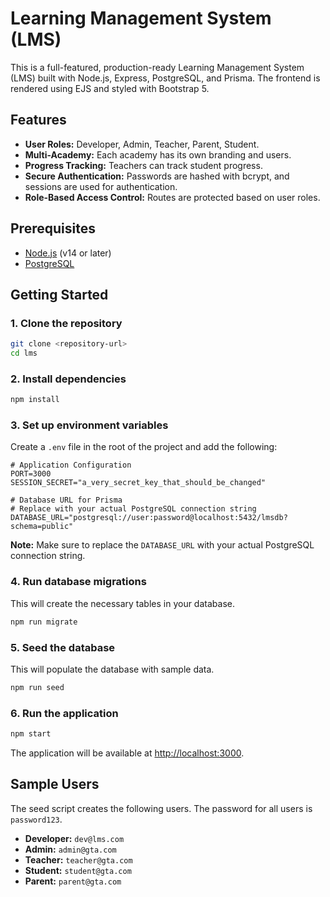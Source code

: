 
# Learning Management System (LMS)

This is a full-featured, production-ready Learning Management System (LMS) built with Node.js, Express, PostgreSQL, and Prisma. The frontend is rendered using EJS and styled with Bootstrap 5.

## Features

- **User Roles:** Developer, Admin, Teacher, Parent, Student.
- **Multi-Academy:** Each academy has its own branding and users.
- **Progress Tracking:** Teachers can track student progress.
- **Secure Authentication:** Passwords are hashed with bcrypt, and sessions are used for authentication.
- **Role-Based Access Control:** Routes are protected based on user roles.

## Prerequisites

- [Node.js](https://nodejs.org/) (v14 or later)
- [PostgreSQL](https://www.postgresql.org/)

## Getting Started

### 1. Clone the repository

```bash
git clone <repository-url>
cd lms
```

### 2. Install dependencies

```bash
npm install
```

### 3. Set up environment variables

Create a `.env` file in the root of the project and add the following:

```
# Application Configuration
PORT=3000
SESSION_SECRET="a_very_secret_key_that_should_be_changed"

# Database URL for Prisma
# Replace with your actual PostgreSQL connection string
DATABASE_URL="postgresql://user:password@localhost:5432/lmsdb?schema=public"
```

**Note:** Make sure to replace the `DATABASE_URL` with your actual PostgreSQL connection string.

### 4. Run database migrations

This will create the necessary tables in your database.

```bash
npm run migrate
```

### 5. Seed the database

This will populate the database with sample data.

```bash
npm run seed
```

### 6. Run the application

```bash
npm start
```

The application will be available at [http://localhost:3000](http://localhost:3000).

## Sample Users

The seed script creates the following users. The password for all users is `password123`.

- **Developer:** `dev@lms.com`
- **Admin:** `admin@gta.com`
- **Teacher:** `teacher@gta.com`
- **Student:** `student@gta.com`
- **Parent:** `parent@gta.com`
